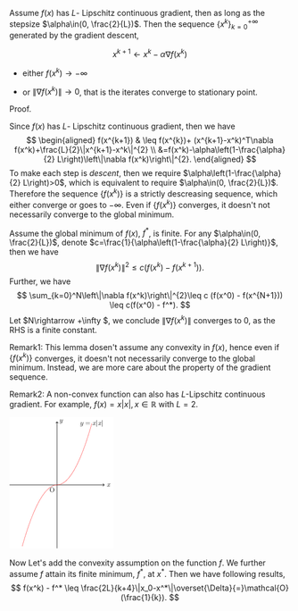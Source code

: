 Assume $f(x)$ has $L$- Lipschitz continuous gradient, then as long as the stepsize $\alpha\in(0, \frac{2}{L})$. Then the sequence $\{x^k\}_{k=0}^{+\infty}$ generated by the gradient descent,

$$
x^{k+1} \leftarrow x^{k} - \alpha \nabla f(x^k)
$$

* either $f(x^k)\rightarrow -\infty$

* or $\|\nabla f(x^k)\|\rightarrow 0$, that is the iterates converge to stationary point.

Proof.

Since $f(x)$  has $L$- Lipschitz continuous gradient, then we have 
$$
\begin{aligned} 
f(x^{k+1}) & 
\leq f(x^{k})+ (x^{k+1}-x^k)^T\nabla f(x^k)+\frac{L}{2}\|x^{k+1}-x^k\|^{2} \\ 
&=f(x^k)-\alpha\left(1-\frac{\alpha}{2} L\right)\left\|\nabla f(x^k)\right\|^{2}. 
\end{aligned}
$$
To make each step is *descent*, then we require $\alpha\left(1-\frac{\alpha}{2} L\right)>0$, which is equivalent to require $\alpha\in(0, \frac{2}{L})$. Therefore the sequence $\{f(x^k)\}$ is a strictly descreasing sequence, which either converge or goes to $-\infty$. Even if $\{f(x^k)\}$ converges, it doesn't not necessarily converge to the global minimum.

Assume the global minimum of $f(x)$, $f^*$, is finite. For any  $\alpha\in(0, \frac{2}{L})$, denote $c=\frac{1}{\alpha\left(1-\frac{\alpha}{2} L\right)}$, then we have
$$
\left\|\nabla f(x^k)\right\|^{2}\leq c (f(x^k) - f(x^{k+1})).
$$
Further, we have
$$
\sum_{k=0}^N\left\|\nabla f(x^k)\right\|^{2}\leq c (f(x^0) - f(x^{N+1})) \leq c(f(x^0) - f^*).
$$
Let $N\rightarrow +\infty $, we conclude $\left\|\nabla f(x^k)\right\|$ converges to $0$, as the RHS is a finite constant.

Remark1: This lemma dosen't assume any convexity in $f(x)$, hence even if $\{f(x^k)\}$ converges, it doesn't not necessarily converge to the global minimum. Instead, we are more care about the property of the gradient sequence. 

Remark2: A non-convex function can also has $L$-Lipschitz continuous gradient. For example, $f(x)=x|x|, x\in \mathbb{R}$ with $L=2$.

![](texcode/LipschitzExample.png)

Now Let's add the convexity assumption on the function $f$. We further assume $f$ attain its finite minimum, $f^*$, at $x^*$. Then we have following results,
$$
f(x^k) - f^* \leq \frac{2L}{k+4}\|x_0-x^*\|\overset{\Delta}{=}\mathcal{O}(\frac{1}{k}).
$$
